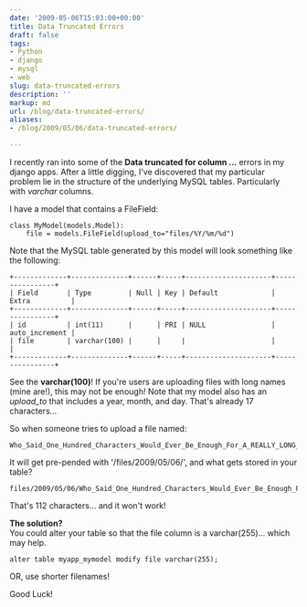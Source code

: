 ```yaml
---
date: '2009-05-06T15:03:00+00:00'
title: Data Truncated Errors
draft: false
tags:
- Python
- django
- mysql
- web
slug: data-truncated-errors
description: ''
markup: md
url: /blog/data-truncated-errors/
aliases:
- /blog/2009/05/06/data-truncated-errors/

---
```


I recently ran into some of the **Data truncated for column ...** errors in my django apps. After a little digging, I've discovered that my particular problem lie in the structure of the underlying MySQL tables. Particularly with *varchar* columns.   
  
I have a model that contains a FileField:  

```
class MyModel(models.Model):  
    file = models.FileField(upload_to="files/%Y/%m/%d")  

```
  
  
Note that the MySQL table generated by this model will look something like the following:  

```
+-------------+--------------+------+-----+---------------------+----------------+  
| Field       | Type         | Null | Key | Default             | Extra          |  
+-------------+--------------+------+-----+---------------------+----------------+  
| id          | int(11)      |      | PRI | NULL                | auto_increment |  
| file        | varchar(100) |      |     |                     |                |  
+-------------+--------------+------+-----+---------------------+----------------+  

```
  
  
See the **varchar(100)**! If you're users are uploading files with long names (mine are!), this may not be enough! Note that my model also has an *upload\_to* that includes a year, month, and day. That's already 17 characters...  
  
So when someone tries to upload a file named:  

```
Who_Said_One_Hundred_Characters_Would_Ever_Be_Enough_For_A_REALLY_LONG_Filename_draft_one_.docx
```
  
  
It will get pre-pended with '/files/2009/05/06/', and what gets stored in your table?  

```
files/2009/05/06/Who_Said_One_Hundred_Characters_Would_Ever_Be_Enough_For_A_REALLY_LONG_Filename_draft_one_.docx
```
  
  
That's 112 characters... and it won't work!  
  
**The solution?**  
You could alter your table so that the file column is a varchar(255)... which may help.   

```
alter table myapp_mymodel modify file varchar(255);
```
  
  
OR, use shorter filenames!  
  
Good Luck!